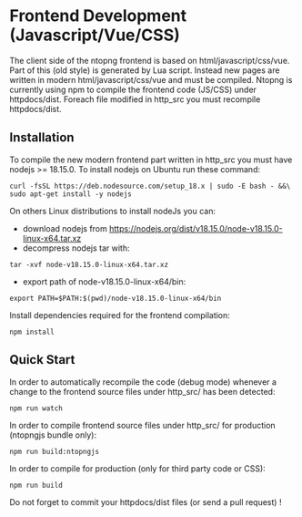 # Frontend Development (Javascript/Vue/CSS)

The client side of the ntopng frontend is based on html/javascript/css/vue. Part of this (old style) is generated by Lua script. Instead new pages are written in modern html/javascript/css/vue and must be compiled.
Ntopng is currently using npm to compile the frontend code (JS/CSS) under httpdocs/dist.
Foreach file modified in http_src you must recompile httpdocs/dist.

## Installation
To compile the new modern frontend part written in http_src you must have nodejs >= 18.15.0.
To install nodejs on Ubuntu run these command:
```
curl -fsSL https://deb.nodesource.com/setup_18.x | sudo -E bash - &&\
sudo apt-get install -y nodejs
```
On others Linux distributions to install nodeJs you can:
- download nodejs from https://nodejs.org/dist/v18.15.0/node-v18.15.0-linux-x64.tar.xz
- decompress nodejs tar with:
```
tar -xvf node-v18.15.0-linux-x64.tar.xz
```
- export path of node-v18.15.0-linux-x64/bin:
```
export PATH=$PATH:$(pwd)/node-v18.15.0-linux-x64/bin
```

Install dependencies required for the frontend compilation:

```
npm install
```

## Quick Start


In order to automatically recompile the code (debug mode) whenever a change to the
frontend source files under http_src/ has been detected:

```
npm run watch 
```

In order to compile frontend source files under http_src/ for production (ntopngjs bundle only):

```
npm run build:ntopngjs
```

In order to compile for production (only for third party code or CSS):

```
npm run build
```

Do not forget to commit your httpdocs/dist files (or send a pull request) !
